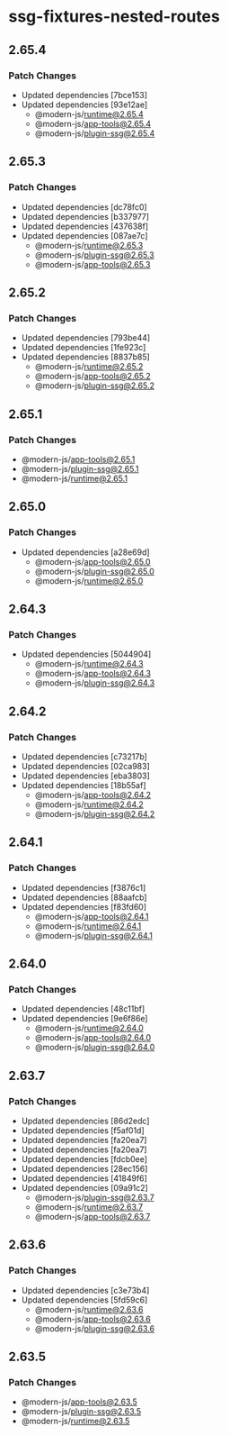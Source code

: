 # ssg-fixtures-nested-routes

## 2.65.4

### Patch Changes

- Updated dependencies [7bce153]
- Updated dependencies [93e12ae]
  - @modern-js/runtime@2.65.4
  - @modern-js/app-tools@2.65.4
  - @modern-js/plugin-ssg@2.65.4

## 2.65.3

### Patch Changes

- Updated dependencies [dc78fc0]
- Updated dependencies [b337977]
- Updated dependencies [437638f]
- Updated dependencies [087ae7c]
  - @modern-js/runtime@2.65.3
  - @modern-js/plugin-ssg@2.65.3
  - @modern-js/app-tools@2.65.3

## 2.65.2

### Patch Changes

- Updated dependencies [793be44]
- Updated dependencies [1fe923c]
- Updated dependencies [8837b85]
  - @modern-js/runtime@2.65.2
  - @modern-js/app-tools@2.65.2
  - @modern-js/plugin-ssg@2.65.2

## 2.65.1

### Patch Changes

- @modern-js/app-tools@2.65.1
- @modern-js/plugin-ssg@2.65.1
- @modern-js/runtime@2.65.1

## 2.65.0

### Patch Changes

- Updated dependencies [a28e69d]
  - @modern-js/app-tools@2.65.0
  - @modern-js/plugin-ssg@2.65.0
  - @modern-js/runtime@2.65.0

## 2.64.3

### Patch Changes

- Updated dependencies [5044904]
  - @modern-js/runtime@2.64.3
  - @modern-js/app-tools@2.64.3
  - @modern-js/plugin-ssg@2.64.3

## 2.64.2

### Patch Changes

- Updated dependencies [c73217b]
- Updated dependencies [02ca983]
- Updated dependencies [eba3803]
- Updated dependencies [18b55af]
  - @modern-js/app-tools@2.64.2
  - @modern-js/runtime@2.64.2
  - @modern-js/plugin-ssg@2.64.2

## 2.64.1

### Patch Changes

- Updated dependencies [f3876c1]
- Updated dependencies [88aafcb]
- Updated dependencies [f83fd60]
  - @modern-js/app-tools@2.64.1
  - @modern-js/runtime@2.64.1
  - @modern-js/plugin-ssg@2.64.1

## 2.64.0

### Patch Changes

- Updated dependencies [48c11bf]
- Updated dependencies [9e6f86e]
  - @modern-js/runtime@2.64.0
  - @modern-js/app-tools@2.64.0
  - @modern-js/plugin-ssg@2.64.0

## 2.63.7

### Patch Changes

- Updated dependencies [86d2edc]
- Updated dependencies [f5af01d]
- Updated dependencies [fa20ea7]
- Updated dependencies [fa20ea7]
- Updated dependencies [fdcb0ee]
- Updated dependencies [28ec156]
- Updated dependencies [41849f6]
- Updated dependencies [09a91c2]
  - @modern-js/plugin-ssg@2.63.7
  - @modern-js/runtime@2.63.7
  - @modern-js/app-tools@2.63.7

## 2.63.6

### Patch Changes

- Updated dependencies [c3e73b4]
- Updated dependencies [5fd59c6]
  - @modern-js/runtime@2.63.6
  - @modern-js/app-tools@2.63.6
  - @modern-js/plugin-ssg@2.63.6

## 2.63.5

### Patch Changes

- @modern-js/app-tools@2.63.5
- @modern-js/plugin-ssg@2.63.5
- @modern-js/runtime@2.63.5
